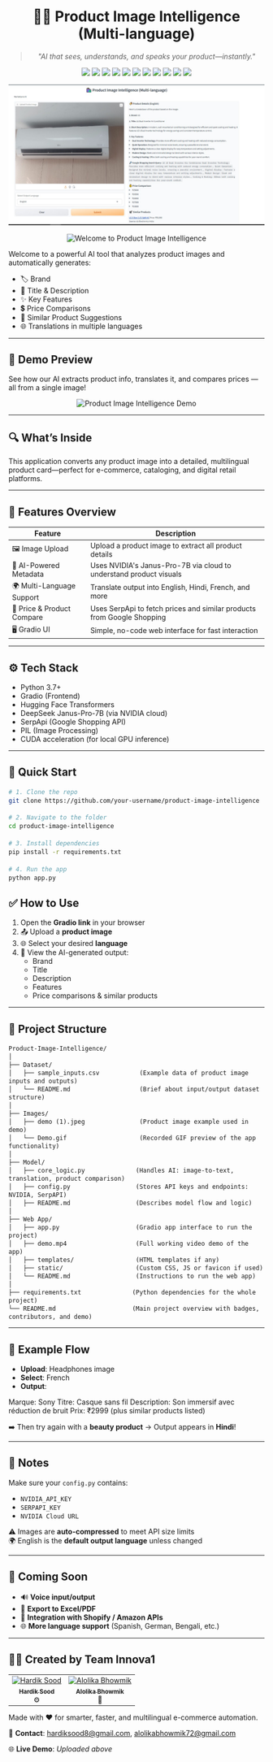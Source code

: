 <h1 align="center">🧠📸 Product Image Intelligence (Multi-language)</h1>
<blockquote align="center"><em>"AI that sees, understands, and speaks your product—instantly."</em></blockquote>


<p align="center">

<img src="https://img.shields.io/badge/python-pink?style=for-the-badge&logo=python&logoColor=white"/>
<img src="https://img.shields.io/badge/gradio-red?style=for-the-badge&logo=gradio&logoColor=white"/>
<img src="https://img.shields.io/badge/OpenAI-white?style=for-the-badge&logo=openai&logoColor=black"/>
<img src="https://img.shields.io/badge/NVIDIA-blue?style=for-the-badge&logo=nvidia&logoColor=white"/>
<img src="https://img.shields.io/badge/Google%20Cloud-black?style=for-the-badge&logo=googlecloud&logoColor=white"/>
<img src="https://img.shields.io/badge/SerpAPI-orange?style=for-the-badge&logo=google&logoColor=white"/>
<img src="https://img.shields.io/badge/Google%20Translate-pink?style=for-the-badge&logo=googletranslate&logoColor=white"/>
<img src="https://img.shields.io/badge/Pillow-red?style=for-the-badge&logo=python&logoColor=white"/>
<img src="https://img.shields.io/badge/Requests-white?style=for-the-badge&logo=python&logoColor=black"/>
<img src="https://img.shields.io/badge/JSON-blue?style=for-the-badge&logo=json&logoColor=white"/>
<img src="https://img.shields.io/badge/VSCode-orange?style=for-the-badge&logo=visualstudiocode&logoColor=white"/>

</p>

<p align="center">
  <img src="https://github.com/alo7lika/TriwizardaThon/blob/main/demo%20(1).jpeg?raw=true" alt="Demo Image" width="600"/>
</p>

<p align="center">
  <img src="https://readme-typing-svg.herokuapp.com?color=FF69B4&size=40&width=900&height=80&lines=Welcome-to-Product-Image-Intelligence" alt="Welcome to Product Image Intelligence"/>
</p>

Welcome to a powerful AI tool that analyzes product images and automatically generates:

- 🏷️ Brand  
- 📝 Title & Description  
- ✨ Key Features  
- 💲 Price Comparisons  
- 🔄 Similar Product Suggestions  
- 🌐 Translations in multiple languages

---
## 🎥 Demo Preview

See how our AI extracts product info, translates it, and compares prices — all from a single image!

<p align="center">
  <img src="https://github.com/alo7lika/TriwizardaThon/blob/main/Demo.gif" alt="Product Image Intelligence Demo"/>
</p>

---


## 🔍 What’s Inside

This application converts any product image into a detailed, multilingual product card—perfect for e-commerce, cataloging, and digital retail platforms.

---

## 🌟 Features Overview

| Feature                     | Description                                                                 |
|----------------------------|-----------------------------------------------------------------------------|
| 🖼️ Image Upload            | Upload a product image to extract all product details                       |
| 🧠 AI-Powered Metadata      | Uses NVIDIA's Janus-Pro-7B via cloud to understand product visuals          |
| 🌍 Multi-Language Support   | Translate output into English, Hindi, French, and more                      |
| 🛒 Price & Product Compare  | Uses SerpApi to fetch prices and similar products from Google Shopping      |
| 🖥️ Gradio UI                | Simple, no-code web interface for fast interaction                          |

---

## ⚙️ Tech Stack

- Python 3.7+
- Gradio (Frontend)
- Hugging Face Transformers
- DeepSeek Janus-Pro-7B (via NVIDIA cloud)
- SerpApi (Google Shopping API)
- PIL (Image Processing)
- CUDA acceleration (for local GPU inference)

---

## 🚀 Quick Start

```bash
# 1. Clone the repo
git clone https://github.com/your-username/product-image-intelligence

# 2. Navigate to the folder
cd product-image-intelligence

# 3. Install dependencies
pip install -r requirements.txt

# 4. Run the app
python app.py
```
## ✅ How to Use

1. Open the **Gradio link** in your browser  
2. 📤 Upload a **product image**  
3. 🌐 Select your desired **language**  
4. 👀 View the AI-generated output:  
   - Brand  
   - Title  
   - Description  
   - Features  
   - Price comparisons & similar products  

---
## 📁 Project Structure

```
Product-Image-Intelligence/
│
├── Dataset/
│   ├── sample_inputs.csv           (Example data of product image inputs and outputs)
│   └── README.md                   (Brief about input/output dataset structure)
│
├── Images/
│   ├── demo (1).jpeg               (Product image example used in demo)
│   └── Demo.gif                    (Recorded GIF preview of the app functionality)
│
├── Model/
│   ├── core_logic.py              (Handles AI: image-to-text, translation, product comparison)
│   ├── config.py                  (Stores API keys and endpoints: NVIDIA, SerpAPI)
│   ├── README.md                  (Describes model flow and logic)
│
├── Web App/
│   ├── app.py                     (Gradio app interface to run the project)
│   ├── demo.mp4                   (Full working video demo of the app)
│   ├── templates/                 (HTML templates if any)
│   ├── static/                    (Custom CSS, JS or favicon if used)
│   └── README.md                  (Instructions to run the web app)
│
├── requirements.txt              (Python dependencies for the whole project)
└── README.md                     (Main project overview with badges, contributors, and demo)

```
---

## 🧪 Example Flow

- **Upload**: Headphones image  
- **Select**: French  
- **Output**:

Marque: Sony
Titre: Casque sans fil
Description: Son immersif avec réduction de bruit
Prix: ₹2999 (plus similar products listed)


➡️ Then try again with a **beauty product** → Output appears in **Hindi**!

---

## 📝 Notes

Make sure your `config.py` contains:

- `NVIDIA_API_KEY`  
- `SERPAPI_KEY`  
- `NVIDIA Cloud URL`  

⚠️ Images are **auto-compressed** to meet API size limits  
🌍 English is the **default output language** unless changed

---

## 🚧 Coming Soon

- 🔊 **Voice input/output**  
- 📄 **Export to Excel/PDF**  
- 🛒 **Integration with Shopify / Amazon APIs**  
- 🌐 **More language support** (Spanish, German, Bengali, etc.)

---

## 👨‍💻 Created by **Team Innova1**

<table>
  <tr>
    <td align="center">
      <a href="https://github.com/hardiksood1">
        <img src="https://github.com/hardiksood1.png" width="100px;" alt="Hardik Sood"/><br />
        <sub><b>Hardik Sood</b></sub>
      </a><br />⚙️
    </td>
    <td align="center">
      <a href="https://github.com/alo7lika">
        <img src="https://github.com/alo7lika.png" width="100px;" alt="Alolika Bhowmik"/><br />
        <sub><b>Alolika Bhowmik</b></sub>
      </a><br />🎨
    </td>
  </tr>
</table>


Made with ❤️ for smarter, faster, and multilingual e-commerce automation.

📧 **Contact**: hardiksood8@gmail.com, alolikabhowmik72@gmail.com

🌐 **Live Demo**: *Uploaded above*
